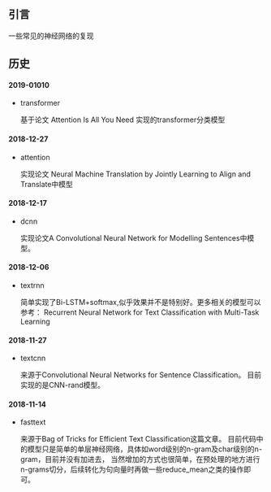## 引言
一些常见的神经网络的复现

## 历史
#### 2019-01010
* transformer

    基于论文 Attention Is All You Need 实现的transformer分类模型

#### 2018-12-27
* attention

    实现论文 Neural Machine Translation by Jointly Learning to Align and Translate中模型

#### 2018-12-17
* dcnn

    实现论文A Convolutional Neural Network for Modelling Sentences中模型。

#### 2018-12-06
* textrnn

    简单实现了Bi-LSTM+softmax,似乎效果并不是特别好。更多相关的模型可以参考：
    Recurrent Neural Network for Text Classification with Multi-Task Learning
    
#### 2018-11-27
* textcnn

    来源于Convolutional Neural Networks for Sentence Classification。
    目前实现的是CNN-rand模型。
    
#### 2018-11-14
* fasttext

    来源于Bag of Tricks for Efficient Text Classification这篇文章。
    目前代码中的模型只是简单的单层神经网络，具体如word级别的n-gram及char级别的n-gram，目前并没有加进去，
    当然增加的方式也很简单，在预处理的地方进行n-grams切分，后续转化为句向量时再做一些reduce_mean之类的操作即可。
    
